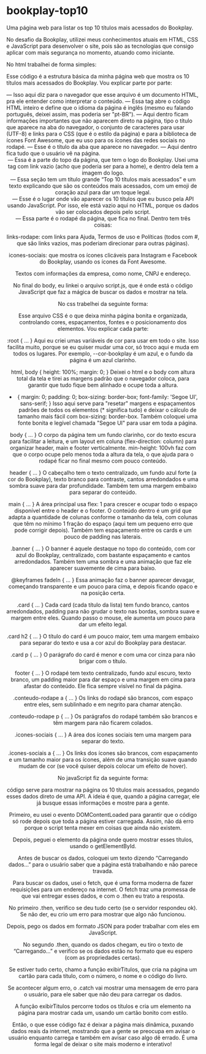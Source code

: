 # bookplay-top10
Uma página web para listar os top 10 títulos mais acessados do Bookplay.

No desafio da Bookplay, utilizei meus conhecimentos atuais em HTML, CSS e JavaScript para desenvolver o site, pois são as tecnologias que consigo aplicar com mais segurança no momento, atuando como iniciante.

No html trabalhei de forma simples:

Esse código é a estrutura básica da minha página web que mostra os 10 títulos mais acessados do Bookplay. Vou explicar parte por parte:

<!DOCTYPE html> — Isso aqui diz para o navegador que esse arquivo é um documento HTML, pra ele entender como interpretar o conteúdo.

<html lang="en"> — Essa tag abre o código HTML inteiro e define que o idioma da página é inglês (mesmo eu falando português, deixei assim, mas poderia ser "pt-BR").

<head> — Aqui dentro ficam informações importantes que não aparecem direto na página, tipo o título que aparece na aba do navegador, o conjunto de caracteres para usar (UTF-8) e links para o CSS (que é o estilo da página) e para a biblioteca de ícones Font Awesome, que eu uso para os ícones das redes sociais no rodapé.

<title>Top 10 titulo mais acessados</title> — Esse é o título da aba que aparece no navegador.

<body> — Aqui dentro fica tudo que o usuário vê na página.

<header class="conteudo-topo"> — Essa é a parte do topo da página, que tem o logo do Bookplay. Usei uma tag <a> com link vazio (acho que poderia ser para a home), e dentro dela tem a imagem do logo.

<section class="banner"> — Essa seção tem um título grande “Top 10 títulos mais acessados” e um texto explicando que são os conteúdos mais acessados, com um emoji de coração azul para dar um toque legal.

<main id="lista-titulos"> — Esse é o lugar onde vão aparecer os 10 títulos que eu busco pela API usando JavaScript. Por isso, ele está vazio aqui no HTML, porque os dados vão ser colocados depois pelo script.

<footer class="rodape"> — Essa parte é o rodapé da página, que fica no final. Dentro tem três coisas:

links-rodape: com links para Ajuda, Termos de uso e Políticas (todos com #, que são links vazios, mas poderiam direcionar para outras páginas).

icones-sociais: que mostra os ícones clicáveis para Instagram e Facebook do Bookplay, usando os ícones da Font Awesome.

Textos com informações da empresa, como nome, CNPJ e endereço.

No final do body, eu linkei o arquivo script.js, que é onde está o código JavaScript que faz a mágica de buscar os dados e mostrar na tela.



No css trabelhei da seguinte forma:

Esse arquivo CSS é o que deixa minha página bonita e organizada, controlando cores, espaçamentos, fontes e o posicionamento dos elementos. Vou explicar cada parte:

:root { ... }
Aqui eu criei umas variáveis de cor para usar em todo o site. Isso facilita muito, porque se eu quiser mudar uma cor, só troco aqui e muda em todos os lugares. Por exemplo, --cor-bookplay é um azul, e o fundo da página é um azul clarinho.

html, body { height: 100%; margin: 0; }
Deixei o html e o body com altura total da tela e tirei as margens padrão que o navegador coloca, para garantir que tudo fique bem alinhado e ocupe toda a altura.

* { margin: 0; padding: 0; box-sizing: border-box; font-family: 'Segoe UI', sans-serif; }
Isso aqui serve para "resetar" margens e espaçamentos padrões de todos os elementos (* significa tudo) e deixar o cálculo de tamanho mais fácil com box-sizing: border-box. Também coloquei uma fonte bonita e legível chamada "Segoe UI" para usar em toda a página.

body { ... }
O corpo da página tem um fundo clarinho, cor do texto escura para facilitar a leitura, e um layout em coluna (flex-direction: column) para organizar header, main e footer verticalmente. min-height: 100vh faz com que o corpo ocupe pelo menos toda a altura da tela, o que ajuda para o rodapé ficar no final mesmo com pouco conteúdo.

header { ... }
O cabeçalho tem o texto centralizado, um fundo azul forte (a cor do Bookplay), texto branco para contraste, cantos arredondados e uma sombra suave para dar profundidade. Também tem uma margem embaixo para separar do conteúdo.

main { ... }
A área principal usa flex: 1 para crescer e ocupar todo o espaço disponível entre o header e o footer. O conteúdo dentro é um grid que adapta a quantidade de colunas conforme o tamanho da tela, com colunas que têm no mínimo 1 fração do espaço (aqui tem um pequeno erro que pode corrigir depois). Também tem espaçamento entre os cards e um pouco de padding nas laterais.

.banner { ... }
O banner é aquele destaque no topo do conteúdo, com cor azul do Bookplay, centralizado, com bastante espaçamento e cantos arredondados. Também tem uma sombra e uma animação que faz ele aparecer suavemente de cima para baixo.

@keyframes fadeIn { ... }
Essa animação faz o banner aparecer devagar, começando transparente e um pouco para cima, e depois ficando opaco e na posição certa.

.card { ... }
Cada card (cada título da lista) tem fundo branco, cantos arredondados, padding para não grudar o texto nas bordas, sombra suave e margem entre eles. Quando passo o mouse, ele aumenta um pouco para dar um efeito legal.

.card h2 { ... }
O título do card é um pouco maior, tem uma margem embaixo para separar do texto e usa a cor azul do Bookplay para destacar.

.card p { ... }
O parágrafo do card é menor e com uma cor cinza para não brigar com o título.

footer { ... }
O rodapé tem texto centralizado, fundo azul escuro, texto branco, um padding maior para dar espaço e uma margem em cima para afastar do conteúdo. Ele fica sempre visível no final da página.

.conteudo-rodape a { ... }
Os links do rodapé são brancos, com espaço entre eles, sem sublinhado e em negrito para chamar atenção.

.conteudo-rodape p { ... }
Os parágrafos do rodapé também são brancos e têm margem para não ficarem colados.

.icones-sociais { ... }
A área dos ícones sociais tem uma margem para separar do texto.

.icones-sociais a { ... }
Os links dos ícones são brancos, com espaçamento e um tamanho maior para os ícones, além de uma transição suave quando mudam de cor (se você quiser depois colocar um efeito de hover).




No javaScript fiz da seguinte forma:

 código serve para mostrar na página os 10 títulos mais acessados, pegando esses dados direto de uma API. A ideia é que, quando a página carregar, ele já busque essas informações e mostre para a gente.

Primeiro, eu usei o evento DOMContentLoaded para garantir que o código só rode depois que toda a página estiver carregada. Assim, não dá erro porque o script tenta mexer em coisas que ainda não existem.

Depois, peguei o elemento da página onde quero mostrar esses títulos, usando o getElementById.

Antes de buscar os dados, coloquei um texto dizendo “Carregando dados...” para o usuário saber que a página está trabalhando e não parece travada.

Para buscar os dados, usei o fetch, que é uma forma moderna de fazer requisições para um endereço na internet. O fetch traz uma promessa de que vai entregar esses dados, e com o .then eu trato a resposta.

No primeiro .then, verifico se deu tudo certo (se o servidor respondeu ok). Se não der, eu crio um erro para mostrar que algo não funcionou.

Depois, pego os dados em formato JSON para poder trabalhar com eles em JavaScript.

No segundo .then, quando os dados chegam, eu tiro o texto de “Carregando...” e verifico se os dados estão no formato que eu espero (com as propriedades certas).

Se estiver tudo certo, chamo a função exibirTitulos, que cria na página um cartão para cada título, com o número, o nome e o código do livro.

Se acontecer algum erro, o .catch vai mostrar uma mensagem de erro para o usuário, para ele saber que não deu para carregar os dados.

A função exibirTitulos percorre todos os títulos e cria um elemento na página para mostrar cada um, usando um cartão bonito com estilo.

Então, o que esse código faz é deixar a página mais dinâmica, puxando dados reais da internet, mostrando que a gente se preocupa em avisar o usuário enquanto carrega e também em avisar caso algo dê errado. É uma forma legal de deixar o site mais moderno e interativo!
